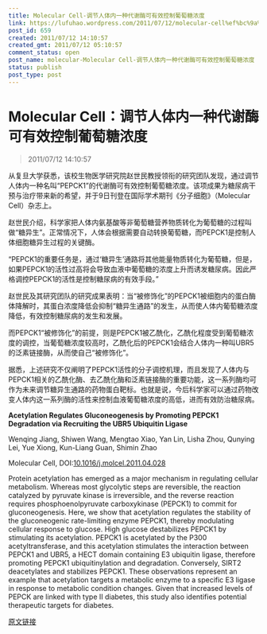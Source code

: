 ```yaml
---
title: Molecular Cell-调节人体内一种代谢酶可有效控制葡萄糖浓度
link: https://lufuhao.wordpress.com/2011/07/12/molecular-cell%ef%bc%9a%e8%b0%83%e8%8a%82%e4%ba%ba%e4%bd%93%e5%86%85%e4%b8%80%e7%a7%8d%e4%bb%a3%e8%b0%a2%e9%85%b6%e5%8f%af%e6%9c%89%e6%95%88%e6%8e%a7%e5%88%b6%e8%91%a1%e8%90%84%e7%b3%96%e6%b5%93/
post_id: 659
created: 2011/07/12 14:10:57
created_gmt: 2011/07/12 05:10:57
comment_status: open
post_name: molecular-Molecular Cell-调节人体内一种代谢酶可有效控制葡萄糖浓度
status: publish
post_type: post
---
```


# Molecular Cell：调节人体内一种代谢酶可有效控制葡萄糖浓度

> 2011/07/12 14:10:57

 

从复旦大学获悉，该校生物医学研究院赵世民教授领衔的研究团队发现，通过调节人体内一种名叫“PEPCK1”的代谢酶可有效控制葡萄糖浓度。该项成果为糖尿病干预与治疗带来新的希望，并于9日刊登在国际学术期刊《分子细胞》（Molecular Cell）杂志上。 

赵世民介绍，科学家把人体内氨基酸等非葡萄糖营养物质转化为葡萄糖的过程叫做“糖异生”。正常情况下，人体会根据需要自动转换葡萄糖，而PEPCK1是控制人体细胞糖异生过程的关键酶。 

“PEPCK1的重要任务是，通过‘糖异生’通路将其他能量物质转化为葡萄糖，但是，如果PEPCK1的活性过高将会导致血液中葡萄糖的浓度上升而诱发糖尿病。因此严格调控PEPCK1的活性是控制糖尿病的有效手段。” 

赵世民及其研究团队的研究成果表明：当“被修饰化”的PEPCK1被细胞内的蛋白酶体降解时，其蛋白浓度降低会抑制“糖异生通路”的发生，从而使人体内葡萄糖浓度降低，有效控制糖尿病的发生和发展。 

而PEPCK1“被修饰化”的前提，则是PEPCK1被乙酰化，乙酰化程度受到葡萄糖浓度的调控，当葡萄糖浓度较高时，乙酰化后的PEPCK1会结合人体内一种叫UBR5的泛素链接酶，从而使自己“被修饰化”。 

据悉，上述研究不仅阐明了PEPCK1活性的分子调控机理，而且发现了人体内与PEPCK1相关的乙酰化酶、去乙酰化酶和泛素链接酶的重要功能，这一系列酶均可作为未来调节糖异生通路的药物蛋白靶标。也就是说，今后科学家可以通过药物改变人体内这一系列酶的活性来控制血液葡萄糖浓度的高低，进而有效防治糖尿病。 

 
**Acetylation Regulates Gluconeogenesis by Promoting PEPCK1 Degradation via Recruiting the UBR5 Ubiquitin Ligase**

Wenqing Jiang, Shiwen Wang, Mengtao Xiao, Yan Lin, Lisha Zhou, Qunying Lei, Yue Xiong, Kun-Liang Guan, Shimin Zhao

Molecular Cell, DOI:[10.1016/j.molcel.2011.04.028](http://doi.org/10.1016/j.molcel.2011.04.028)

Protein acetylation has emerged as a major mechanism in regulating cellular metabolism. Whereas most glycolytic steps are reversible, the reaction catalyzed by pyruvate kinase is irreversible, and the reverse reaction requires phosphoenolpyruvate carboxykinase (PEPCK1) to commit for gluconeogenesis. Here, we show that acetylation regulates the stability of the gluconeogenic rate-limiting enzyme PEPCK1, thereby modulating cellular response to glucose. High glucose destabilizes PEPCK1 by stimulating its acetylation. PEPCK1 is acetylated by the P300 acetyltransferase, and this acetylation stimulates the interaction between PEPCK1 and UBR5, a HECT domain containing E3 ubiquitin ligase, therefore promoting PEPCK1 ubiquitinylation and degradation. Conversely, SIRT2 deacetylates and stabilizes PEPCK1. These observations represent an example that acetylation targets a metabolic enzyme to a specific E3 ligase in response to metabolic condition changes. Given that increased levels of PEPCK are linked with type II diabetes, this study also identifies potential therapeutic targets for diabetes. 

[原文链接](http://www.bioon.com/biology/Class18/490743.shtml)
